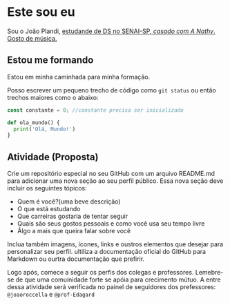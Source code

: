 
# Este sou eu 

Sou o João Plandi, <ins>estudande de DS no SENAI-SP<ins>, *casado com A Nathy*. Gosto de música.

## Estou me formando 

Estou em minha caminhada para minha formação.

Posso escrever um pequeno trecho de código como `git status` ou então trechos maiores como o abaixo:

```javascript
const constante = 0; //constante precisa ser inicializado
```

```python
def ola_mundo() {
  print('Olá, Mundo!')
}
```

## Atividade (Proposta)

Crie um repositório especial no seu GitHub com um arquivo README.md para adicionar uma nova seção ao seu perfil público. Essa nova seção deve incluir 
os seguintes tópicos:

- Quem é você?(uma beve descrição)
- O que está estudando
- Que carreiras gostaria de tentar seguir
- Quais são seus gostos pessoais e como você usa seu tempo livre
- Ãlgo a mais que queira falar sobre você

Inclua também imagens, ícones, links e oustros elementos que desejar para personalizar seu perfil. ultiliza a documentação oficial do GitHub
para Markdown ou ourtra documentação que prefirir.

Logo após, comece a seguir os perfis dos colegas e professores. Lemebre-se de que uma comuinidade forte se apóia para crecimento mútuo. A entre dessa atividade será verificada no painel de seguidores dos prefessores: ```@joaoroccella``` e ```@prof-Edagard```
